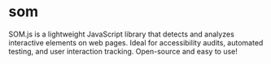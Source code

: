 # som
SOM.js is a lightweight JavaScript library that detects and analyzes interactive elements on web pages. Ideal for accessibility audits, automated testing, and user interaction tracking. Open-source and easy to use!
